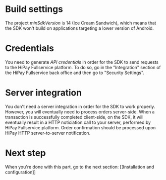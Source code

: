 # Build settings

The project *minSdkVersion* is 14 (Ice Cream Sandwich), which means that the SDK won't build on applications targeting a lower version of Android.

# Credentials

You need to generate *API credentials* in order for the SDK to send requests to the HiPay Fullservice platform. To do so, go in the "Integration" section of the HiPay Fullservice back office and then go to "Security Settings".

# Server integration

You don't need a server integration in order for the SDK to work properly. However, you will eventually need to process orders server-side. When a transaction is successfully completed client-side, on the SDK, it will eventually result in a HTTP noticiation call to your server, performed by HiPay Fullservice platform. Order confirmation should be processed upon HiPay HTTP server-to-server notification.

# Next step
When you're done with this part, go to the next section: [[Installation and configuration]]
